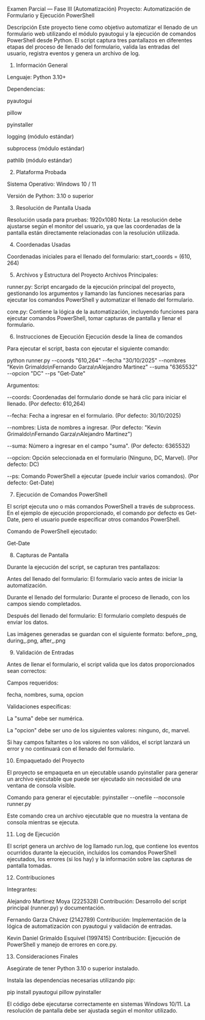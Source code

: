 Examen Parcial — Fase III (Automatización)
Proyecto: Automatización de Formulario y Ejecución PowerShell

Descripción
Este proyecto tiene como objetivo automatizar el llenado de un formulario web utilizando el módulo pyautogui y la ejecución de comandos PowerShell desde Python. El script captura tres pantallazos en diferentes etapas del proceso de llenado del formulario, valida las entradas del usuario, registra eventos y genera un archivo de log.

1. Información General

Lenguaje: Python 3.10+

Dependencias:

pyautogui

pillow

pyinstaller

logging (módulo estándar)

subprocess (módulo estándar)

pathlib (módulo estándar)

2. Plataforma Probada

Sistema Operativo: Windows 10 / 11

Versión de Python: 3.10 o superior

3. Resolución de Pantalla Usada

Resolución usada para pruebas: 1920x1080
Nota: La resolución debe ajustarse según el monitor del usuario, ya que las coordenadas de la pantalla están directamente relacionadas con la resolución utilizada.

4. Coordenadas Usadas

Coordenadas iniciales para el llenado del formulario:
start_coords = (610, 264)

5. Archivos y Estructura del Proyecto
Archivos Principales:

runner.py: Script encargado de la ejecución principal del proyecto, gestionando los argumentos y llamando las funciones necesarias para ejecutar los comandos PowerShell y automatizar el llenado del formulario.

core.py: Contiene la lógica de la automatización, incluyendo funciones para ejecutar comandos PowerShell, tomar capturas de pantalla y llenar el formulario.

6. Instrucciones de Ejecución
Ejecución desde la línea de comandos

Para ejecutar el script, basta con ejecutar el siguiente comando:

python runner.py --coords "610,264" --fecha "30/10/2025" --nombres "Kevin Grimaldo\nFernando Garza\nAlejandro Martinez" --suma "6365532" --opcion "DC" --ps "Get-Date"

Argumentos:

--coords: Coordenadas del formulario donde se hará clic para iniciar el llenado. (Por defecto: 610,264)

--fecha: Fecha a ingresar en el formulario. (Por defecto: 30/10/2025)

--nombres: Lista de nombres a ingresar. (Por defecto: "Kevin Grimaldo\nFernando Garza\nAlejandro Martinez")

--suma: Número a ingresar en el campo "suma". (Por defecto: 6365532)

--opcion: Opción seleccionada en el formulario (Ninguno, DC, Marvel). (Por defecto: DC)

--ps: Comando PowerShell a ejecutar (puede incluir varios comandos). (Por defecto: Get-Date)

7. Ejecución de Comandos PowerShell

El script ejecuta uno o más comandos PowerShell a través de subprocess. En el ejemplo de ejecución proporcionado, el comando por defecto es Get-Date, pero el usuario puede especificar otros comandos PowerShell.

Comando de PowerShell ejecutado:

Get-Date

8. Capturas de Pantalla

Durante la ejecución del script, se capturan tres pantallazos:

Antes del llenado del formulario:
El formulario vacío antes de iniciar la automatización.

Durante el llenado del formulario:
Durante el proceso de llenado, con los campos siendo completados.

Después del llenado del formulario:
El formulario completo después de enviar los datos.

Las imágenes generadas se guardan con el siguiente formato:
before_<timestamp>.png, during_<timestamp>.png, after_<timestamp>.png

9. Validación de Entradas

Antes de llenar el formulario, el script valida que los datos proporcionados sean correctos:

Campos requeridos:

fecha, nombres, suma, opcion

Validaciones específicas:

La "suma" debe ser numérica.

La "opcion" debe ser uno de los siguientes valores: ninguno, dc, marvel.

Si hay campos faltantes o los valores no son válidos, el script lanzará un error y no continuará con el llenado del formulario.

10. Empaquetado del Proyecto

El proyecto se empaqueta en un ejecutable usando pyinstaller para generar un archivo ejecutable que puede ser ejecutado sin necesidad de una ventana de consola visible.

Comando para generar el ejecutable:
pyinstaller --onefile --noconsole runner.py

Este comando crea un archivo ejecutable que no muestra la ventana de consola mientras se ejecuta.

11. Log de Ejecución

El script genera un archivo de log llamado run.log, que contiene los eventos ocurridos durante la ejecución, incluidos los comandos PowerShell ejecutados, los errores (si los hay) y la información sobre las capturas de pantalla tomadas.

12. Contribuciones

Integrantes:

Alejandro Martinez Moya (2225328)
Contribución: Desarrollo del script principal (runner.py) y documentación.

Fernando Garza Chávez (2142789)
Contribución: Implementación de la lógica de automatización con pyautogui y validación de entradas.

Kevin Daniel Grimaldo Esquivel (1997415)
Contribución: Ejecución de PowerShell y manejo de errores en core.py.

13. Consideraciones Finales

Asegúrate de tener Python 3.10 o superior instalado.

Instala las dependencias necesarias utilizando pip:

pip install pyautogui pillow pyinstaller


El código debe ejecutarse correctamente en sistemas Windows 10/11. La resolución de pantalla debe ser ajustada según el monitor utilizado.
